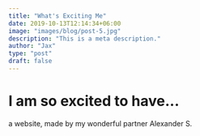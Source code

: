 ```yaml
---
title: "What's Exciting Me"
date: 2019-10-13T12:14:34+06:00
image: "images/blog/post-5.jpg"
description: "This is a meta description."
author: "Jax"
type: "post"
draft: false
---
```


# I am so excited to have...

a website, made by my wonderful partner Alexander S.



